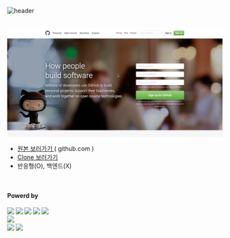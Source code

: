 ![header](https://capsule-render.vercel.app/api?type=waving&color=4078c0&height=180&section=header&text=github.com%20-%20Clone&fontSize=45&animation=fadeIn&fontAlignY=38&desc=FrontEnd16&descAlignY=55&descAlign=85)

&nbsp;&nbsp;&nbsp;&nbsp;
<img src="https://raw.githubusercontent.com/yonghun16/Github/main/github_front_page.png" width=800px />
	
<ul>
	<li>
		<a href="https://github.com/"> 원본 보러가기 </a>( github.com )
	</li>
	<li>
		<a href="https://yonghun16.github.io/github.com/"> Clone 보러가기 </a>
	</li>
	<li>
		반응형(O), 백엔드(X)
	</li>
</ul>
</br>
<h4>Powerd by</h4>
<div>
	<a href="https://html.spec.whatwg.org/">
		<img src="https://img.shields.io/badge/HTML5-E34F26?style=flat&logo=HTML5&logoColor=white" /></a>
	<a href="https://www.w3.org/Style/CSS/">
		<img src="https://img.shields.io/badge/CSS3-1572B6?style=flat&logo=CSS3&logoColor=white" /></a>
	<a href="https://pugjs.org/">
		<img src="https://img.shields.io/badge/Pug-A86454?style=flat&logo=pug&logoColor=white" /></a>
	<a href="https://sass-lang.com/">
		<img src="https://img.shields.io/badge/SCSS-D75892?style=flat&logo=sass&logoColor=white" /></a>
	<a href="https://www.ecma-international.org/">
		<img src="https://img.shields.io/badge/JavaScript-F7DF1E?style=flat&logo=JavaScript&logoColor=white" /></a>
	<br>
	<a href="https://github.com/">
 		<img src="https://img.shields.io/badge/GitHub-181717?style=flat&logo=GitHub&logoColor=white" /></a>
 	<br>
	<a href="https://neovim.io/">
		<img src="https://img.shields.io/badge/Neovim-01B952?style=flat&logo=neovim&logoColor=white" /></a>
	<a href="https://code.visualstudio.com/">
		<img src="https://img.shields.io/badge/Visual%20Studio%20Code-007ACC?style=flat&logo=VisualStudioCode&logoColor=white" /></a>

</div>
